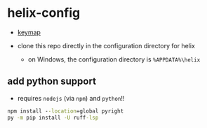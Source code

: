 # helix-config

- [keymap](https://docs.helix-editor.com/keymap.html)

- clone this repo directly in the configuration directory for helix
  - on Windows, the configuration directory is `%APPDATA%\helix`

## add python support

- requires `nodejs` (via `npm`) and `python`!!

```bat
npm install --location=global pyright
py -m pip install -U ruff-lsp
```
